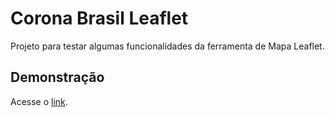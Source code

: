 # Corona Brasil Leaflet

Projeto para testar algumas funcionalidades da ferramenta de Mapa Leaflet.

## Demonstração
Acesse o [link](https://edribeiro1.github.io/corona/).
